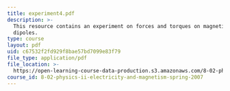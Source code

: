 ```yaml
---
title: experiment4.pdf
description: >-
  This resource contains an experiment on forces and torques on magnetic
  dipoles.
type: course
layout: pdf
uid: c67532f2fd929f8bae57bd7099e83f79
file_type: application/pdf
file_location: >-
  https://open-learning-course-data-production.s3.amazonaws.com/8-02-physics-ii-electricity-and-magnetism-spring-2007/c67532f2fd929f8bae57bd7099e83f79_experiment4.pdf
course_id: 8-02-physics-ii-electricity-and-magnetism-spring-2007
---
```

